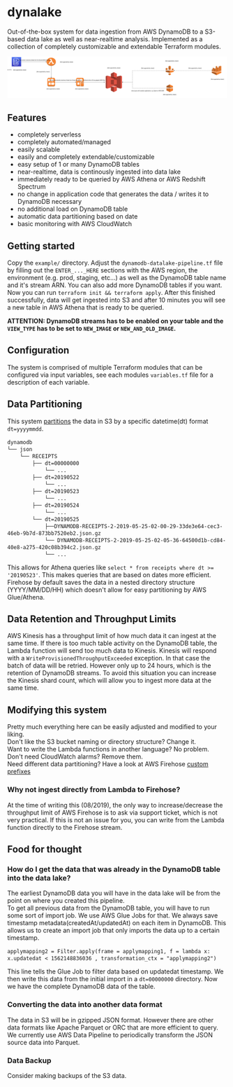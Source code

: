 # dynalake

Out-of-the-box system for data ingestion from AWS DynamoDB
to a S3-based data lake as well as near-realtime analysis.
Implemented as a collection of completely customizable and extendable Terraform modules.

![architecture overview](architecture.svg)

## Features
- completely serverless
- completely automated/managed
- easily scalable
- easily and completely extendable/customizable
- easy setup of 1 or many DynamoDB tables
- near-realtime, data is continously ingested into data lake
- immediately ready to be queried by AWS Athena or AWS Redshift Spectrum
- no change in application code that generates the data / writes it to DynamoDB necessary
- no additional load on DynamoDB table
- automatic data partitioning based on date
- basic monitoring with AWS CloudWatch

## Getting started

Copy the `example/` directory. Adjust the `dynamodb-datalake-pipeline.tf` file by filling out the `ENTER_..._HERE` sections with the AWS region, the environment (e.g. prod, staging, etc...) as well as the DynamoDB table name and it's stream ARN. You can also add more DynamoDB tables if you want.  
Now you can run `terraform init && terraform apply`. After this finished successfully, data will get ingested into S3 and after 10 minutes you will see a new table in AWS Athena that is ready to be queried.
  
**ATTENTION: DynamoDB streams has to be enabled on your table and the `VIEW_TYPE` has to be set to `NEW_IMAGE` or `NEW_AND_OLD_IMAGE`.**

## Configuration
The system is comprised of multiple Terraform modules that can be configured via input variables, see each modules `variables.tf` file for a description of each variable.

## Data Partitioning
This system [partitions](https://docs.aws.amazon.com/athena/latest/ug/partitions.html) the data in S3 by a specific datetime(dt) format `dt=yyyymmdd`.

```
dynamodb
└── json
    └── RECEIPTS
        ├── dt=00000000
            └── ...
        ├── dt=20190522
            └── ...
        ├── dt=20190523
            └── ...
        ├── dt=20190524
            └── ...
        └── dt=20190525
            ├──DYNAMODB-RECEIPTS-2-2019-05-25-02-00-29-33de3e64-cec3-46eb-9b7d-873bb7520eb2.json.gz
            └── DYNAMODB-RECEIPTS-2-2019-05-25-02-05-36-64500d1b-cd84-40e8-a275-420c08b394c2.json.gz
            └── ...

```

This allows for Athena queries like `select * from receipts where dt >= '20190523'`. This makes queries that are based on dates more efficient.  
Firehose by default saves the data in a nested directory structure (YYYY/MM/DD/HH) which doesn't allow for easy partitioning by AWS Glue/Athena.

## Data Retention and Throughput Limits
AWS Kinesis has a throughput limit of how much data it can ingest at the same time. If there is too much table activity on the DynamoDB table, the Lambda function will send too much data to Kinesis. Kinesis will respond with a `WriteProvisionedThroughputExceeded` exception. In that case the batch of data will be retried. However only up to 24 hours, which is the retention of DynamoDB streams. To avoid this situation you can increase the Kinesis shard count, which will allow you to ingest more data at the same time.

## Modifying this system
Pretty much everything here can be easily adjusted and modified to your liking.  
Don't like the S3 bucket naming or directory structure? Change it.  
Want to write the Lambda functions in another language? No problem.  
Don't need CloudWatch alarms? Remove them.  
Need different data partitioning? Have a look at AWS Firehose [custom prefixes](https://docs.aws.amazon.com/firehose/latest/dev/s3-prefixes.html)

### Why not ingest directly from Lambda to Firehose?
At the time of writing this (08/2019), the only way to increase/decrease the throughput limit of AWS Firehose is to ask via support ticket, which is not very practical. If this is not an issue for you, you can write from the Lambda function directly to the Firehose stream.

## Food for thought
### How do I get the data that was already in the DynamoDB table into the data lake?
The earliest DynamoDB data you will have in the data lake will be from the point on where you created this pipeline.  
To get all previous data from the DynamoDB table, you will have to run some sort of import job. We use AWS Glue Jobs for that.
We always save timestamp metadata(createdAt/updatedAt) on each item in DynamoDB. This allows us to create an import job that only imports the data up to a certain timestamp.

```
applymapping2 = Filter.apply(frame = applymapping1, f = lambda x: x.updatedat < 1562148836036 , transformation_ctx = "applymapping2")
```

This line tells the Glue Job to filter data based on updatedat timestamp. We then write this data from the initial import in a `dt=00000000` directory. Now we have the complete DynamoDB data of the table.

### Converting the data into another data format
The data in S3 will be in gzipped JSON format. However there are other data formats like Apache Parquet or ORC that are more efficient to query.  
We currently use AWS Data Pipeline to periodically transform the JSON source data into Parquet.

### Data Backup

Consider making backups of the S3 data.

